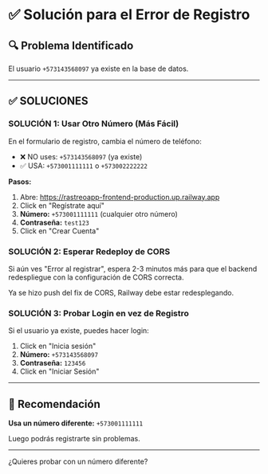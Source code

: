 # ✅ Solución para el Error de Registro

## 🔍 Problema Identificado

El usuario `+573143568097` ya existe en la base de datos.

---

## ✅ SOLUCIONES

### SOLUCIÓN 1: Usar Otro Número (Más Fácil)

En el formulario de registro, cambia el número de teléfono:

- ❌ NO uses: `+573143568097` (ya existe)
- ✅ USA: `+573001111111` o `+573002222222`

**Pasos:**
1. Abre: https://rastreoapp-frontend-production.up.railway.app
2. Click en "Regístrate aquí"
3. **Número:** `+573001111111` (cualquier otro número)
4. **Contraseña:** `test123`
5. Click en "Crear Cuenta"

### SOLUCIÓN 2: Esperar Redeploy de CORS

Si aún ves "Error al registrar", espera 2-3 minutos más para que el backend redespliegue con la configuración de CORS correcta.

Ya se hizo push del fix de CORS, Railway debe estar redesplegando.

### SOLUCIÓN 3: Probar Login en vez de Registro

Si el usuario ya existe, puedes hacer login:

1. Click en "Inicia sesión"
2. **Número:** `+573143568097`
3. **Contraseña:** `123456`
4. Click en "Iniciar Sesión"

---

## 🎯 Recomendación

**Usa un número diferente:** `+573001111111`

Luego podrás registrarte sin problemas.

---

¿Quieres probar con un número diferente?

